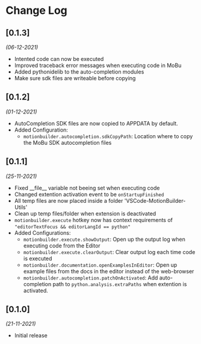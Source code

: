 # Change Log

## [0.1.3]
*(06-12-2021)*

- Intented code can now be executed
- Improved traceback error messages when executing code in MoBu
- Added pythonidelib to the auto-completion modules
- Make sure sdk files are writeable before copying


## [0.1.2]
*(01-12-2021)*

- AutoCompletion SDK files are now copied to APPDATA by default.
- Added Configuration:
    - `motionbuilder.autocompletion.sdkCopyPath`: Location where to copy the MoBu SDK autocompletion files



## [0.1.1]
*(25-11-2021)*

- Fixed \_\_file\_\_ variable not beeing set when executing code
- Changed extention activation event to be `onStartupFinished`
- All temp files are now placed inside a folder 'VSCode-MotionBuilder-Utils'
- Clean up temp files/folder when extension is deactivated
- `motionbuilder.execute` hotkey now has context requirements of `"editorTextFocus && editorLangId == python"`
- Added Configurations:
    - `motionbuilder.execute.showOutput`: Open up the output log when executing code from the Editor
    - `motionbuilder.execute.clearOutput`: Clear output log each time code is executed
    - `motionbuilder.documentation.openExamplesInEditor`: Open up example files from the docs in the editor instead of the web-browser
    - `motionbuilder.autocompletion.patchOnActivated`: Add auto-completion path to `python.analysis.extraPaths` when extention is activated.


## [0.1.0] 
*(21-11-2021)*

- Initial release